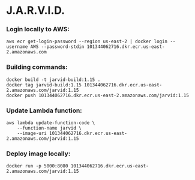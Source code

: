 
# J.A.R.V.I.D.

### Login locally to AWS:
```
aws ecr get-login-password --region us-east-2 | docker login --username AWS --password-stdin 101344062716.dkr.ecr.us-east-2.amazonaws.com
```

### Building commands:
```
docker build -t jarvid-build:1.15 .
docker tag jarvid-build:1.15 101344062716.dkr.ecr.us-east-2.amazonaws.com/jarvid:1.15
docker push 101344062716.dkr.ecr.us-east-2.amazonaws.com/jarvid:1.15
```

### Update Lambda function:
```
aws lambda update-function-code \
    --function-name jarvid \
    --image-uri 101344062716.dkr.ecr.us-east-2.amazonaws.com/jarvid:1.15
```


### Deploy image locally:
```
docker run -p 5000:8080 101344062716.dkr.ecr.us-east-2.amazonaws.com/jarvid:1.15
